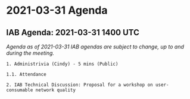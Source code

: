 




2021-03-31 Agenda
=================





IAB Agenda: 2021-03-31 1400 UTC
-------------------------------


*Agenda as of 2021-03-31 IAB agendas are subject to change, up to and during the meeting.*




```
1. Administrivia (Cindy) - 5 mins (Public)

1.1. Attendance

2. IAB Technical Discussion: Proposal for a workshop on user-consumable network quality



```








